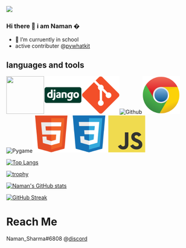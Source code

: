 
![](https://komarev.com/ghpvc/?username=Naman23-coder&color=green)
### Hi there 👋 i am Naman �
- 🔭 I’m curruently in school
- active contributer @[pywhatkit](https://github.com/Ankit404butfound/PyWhatKit)
## languages and tools
<img src="https://raw.githubusercontent.com/fenix-hub/ColoredBadges/master/svg/dev/languages/python.svg"  style="height: 100px; width:100px"><img                                                                       src="https://raw.githubusercontent.com/devicons/devicon/master/icons/django/django-original.svg" alt="Django" style="height: 100px; width:100px;"/><img src="https://raw.githubusercontent.com/devicons/devicon/master/icons/git/git-original.svg" alt="Git" style="height: 100px; width:100px;"/><img src="https://raw.githubusercontent.com/gilbarbara/logos/master/logos/github-octocat.svg" alt="Github" style="height: 100px; width:100px;"/><img src="https://raw.githubusercontent.com/devicons/devicon/master/icons/chrome/chrome-original.svg" alt="Chrome" style="height: 100px; width:100px;"/><img src="https://www.pygame.org/images/logo_lofi.png" alt="Pygame" style="height: 100px; width:250px;"/><img src="https://raw.githubusercontent.com/devicons/devicon/master/icons/html5/html5-original.svg" alt="Html" style="height: 100px; width:100px;"/><img src="https://raw.githubusercontent.com/devicons/devicon/master/icons/css3/css3-original.svg" alt="CSS" style="height: 100px; width:100px;"/><img src="https://raw.githubusercontent.com/devicons/devicon/master/icons/javascript/javascript-original.svg" alt="JavaScript" style="height: 100px; width:100px;"/>

[![Top Langs](https://github-readme-stats.vercel.app/api/top-langs/?username=Naman23-coder&langs_count=12)](https://github.com/anuraghazra/github-readme-stats)

[![trophy](https://github-profile-trophy.vercel.app/?username=Naman23-coder&theme=onedark)](https://github.com/ryo-ma/github-profile-trophy)

[![Naman's GitHub stats](https://github-readme-stats.vercel.app/api?username=Naman23-coder)](https://github.com/anuraghazra/github-readme-stats)

[![GitHub Streak](https://github-readme-streak-stats.herokuapp.com/?user=Naman23-coder&theme=dark)](https://git.io/streak-stats)

# Reach Me
Naman_Sharma#6808 @[discord](https://www.discord.com)
